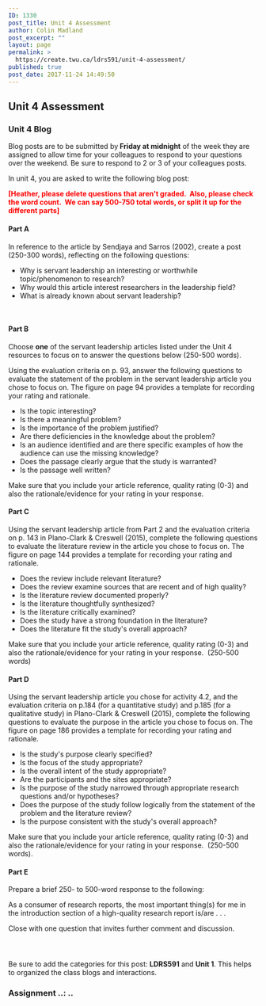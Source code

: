 ```yaml
---
ID: 1330
post_title: Unit 4 Assessment
author: Colin Madland
post_excerpt: ""
layout: page
permalink: >
  https://create.twu.ca/ldrs591/unit-4-assessment/
published: true
post_date: 2017-11-24 14:49:50
---
```

<h2>Unit 4 Assessment</h2>
<h3>Unit 4 Blog</h3>
Blog posts are to be submitted by<strong> Friday at midnight</strong> of the week they are assigned to allow time for your colleagues to respond to your questions over the weekend. Be sure to respond to 2 or 3 of your colleagues posts.

In unit 4, you are asked to write the following blog post:

<strong><span style="color: #ff0000">[Heather, please delete questions that aren't graded.  Also, please check the word count.  We can say 500-750 total words, or split it up for the different parts]</span></strong>
<h4>Part A</h4>
In reference to the article by Sendjaya and Sarros (2002), create a post (250-300 words), reflecting on the following questions:
<ul>
 	<li>Why is servant leadership an interesting or worthwhile topic/phenomenon to research?</li>
 	<li>Why would this article interest researchers in the leadership field?</li>
 	<li>What is already known about servant leadership?</li>
</ul>
&nbsp;
<h4>Part B</h4>
Choose <strong>one</strong> of the servant leadership articles listed under the Unit 4 resources to focus on to answer the questions below (250-500 words).

Using the evaluation criteria on p. 93, answer the following questions to evaluate the statement of the problem in the servant leadership article you chose to focus on. The figure on page 94 provides a template for recording your rating and rationale.
<ul>
 	<li>Is the topic interesting?</li>
 	<li>Is there a meaningful problem?</li>
 	<li>Is the importance of the problem justified?</li>
 	<li>Are there deficiencies in the knowledge about the problem?</li>
 	<li>Is an audience identified and are there specific examples of how the audience can use the missing knowledge?</li>
 	<li>Does the passage clearly argue that the study is warranted?</li>
 	<li>Is the passage well written?</li>
</ul>
Make sure that you include your article reference, quality rating (0-3) and also the rationale/evidence for your rating in your response.
<h4>Part C</h4>
Using the servant leadership article from Part 2 and the evaluation criteria on p. 143 in Plano-Clark &amp; Creswell (2015), complete the following questions to evaluate the literature review in the article you chose to focus on. The figure on page 144 provides a template for recording your rating and rationale.
<ul>
 	<li>Does the review include relevant literature?</li>
 	<li>Does the review examine sources that are recent and of high quality?</li>
 	<li>Is the literature review documented properly?</li>
 	<li>Is the literature thoughtfully synthesized?</li>
 	<li>Is the literature critically examined?</li>
 	<li>Does the study have a strong foundation in the literature?</li>
 	<li>Does the literature fit the study's overall approach?</li>
</ul>
Make sure that you include your article reference, quality rating (0-3) and also the rationale/evidence for your rating in your response.  (250-500 words)
<h4>Part D</h4>
Using the servant leadership article you chose for activity 4.2, and the evaluation criteria on p.184 (for a quantitative study) and p.185 (for a qualitative study) in Plano-Clark &amp; Creswell (2015), complete the following questions to evaluate the purpose in the article you chose to focus on. The figure on page 186 provides a template for recording your rating and rationale.
<ul>
 	<li>Is the study's purpose clearly specified?</li>
 	<li>Is the focus of the study appropriate?</li>
 	<li>Is the overall intent of the study appropriate?</li>
 	<li>Are the participants and the sites appropriate?</li>
 	<li>Is the purpose of the study narrowed through appropriate research questions and/or hypotheses?</li>
 	<li>Does the purpose of the study follow logically from the statement of the problem and the literature review?</li>
 	<li>Is the purpose consistent with the study's overall approach?</li>
</ul>
Make sure that you include your article reference, quality rating (0-3) and also the rationale/evidence for your rating in your response.  (250-500 words).
<h4>Part E</h4>
Prepare a brief 250- to 500-word response to the following:

As a consumer of research reports, the most important thing(s) for me in the introduction section of a high-quality research report is/are . . .

Close with one question that invites further comment and discussion.
<h5></h5>
&nbsp;

Be sure to add the categories for this post: <strong>LDRS591</strong> and <strong>Unit 1</strong>. This helps to organized the class blogs and interactions.
<h3></h3>
<h3>Assignment ..: ..</h3>